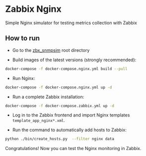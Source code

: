 # Zabbix Nginx

Simple Nginx simulator for testing metrics collection with Zabbix

## How to run

- Go to the [zbx_snmpsim](https://github.com/v-zhuravlev/zbx_snmpsim) root directory

- Build images of the latest versions (strongly recommended):

```bash
docker-compose -f docker-compose.nginx.yml build --pull
```

- Run Nginx:

```bash
docker-compose -f docker-compose.nginx.yml up -d
```

- Run a complete Zabbix installation:

```bash
docker-compose -f docker-compose.zabbix.yml up -d
```

- Log in to the Zabbix frontend and import Nginx templates `template_app_nginx*.xml`.

- Run the command to automatically add hosts to Zabbix:

```bash
python ./bin/create_hosts.py  --filter nginx data
```

Congratulations! Now you can test the Nginx monitoring in Zabbix.
